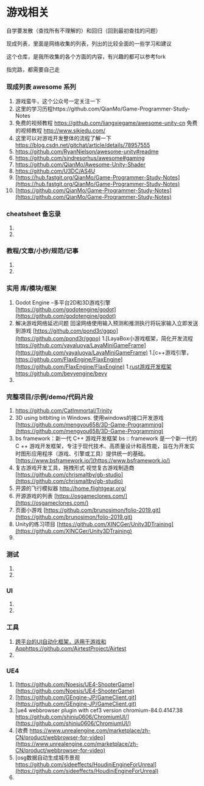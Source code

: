 # 游戏相关

自学要发散（查找所有不理解的）和回归（回到最初查找的问题）

现成列表，里面是网络收集的列表，列出的比较全面的一些学习和建议

这个仓库，是我所收集的各个方面的内容，有兴趣的都可以参考fork

指完路，都需要自己走

### 现成列表 awesome 系列

1. 游戏蛮牛，这个公众号一定关注一下
2. 这里的学习历程https://github.com/QianMo/Game-Programmer-Study-Notes
3. 免费的视频教程 https://github.com/liangxiegame/awesome-unity-cn
   免费的视频教程 http://www.sikiedu.com/
4. 这里可以对游戏开发整体的流程了解一下 https://blog.csdn.net/gitchat/article/details/78957555
5. https://github.com/RyanNielson/awesome-unity#readme
6. https://github.com/sindresorhus/awesome#gaming
7. https://github.com/QianMo/Awesome-Unity-Shader
8. https://github.com/U3DC/AS4U
9. [https://hub.fastgit.org/QianMo/Game-Programmer-Study-Notes](https://hub.fastgit.org/QianMo/Game-Programmer-Study-Notes)
10. [https://github.com/QianMo/Game-Programmer-Study-Notes](https://github.com/QianMo/Game-Programmer-Study-Notes)

### cheatsheet 备忘录

1.
1.

### 教程/文章/小抄/规范/记事

1.
1.

### 实用 库/模块/框架

1. Godot Engine –多平台2D和3D游戏引擎
   [https://github.com/godotengine/godot](https://github.com/godotengine/godot)
1. 解决游戏网络延迟问题 回滚网络使用输入预测和推测执行将玩家输入立即发送到游戏
   [https://github.com/pond3r/ggpo](https://github.com/pond3r/ggpo)
   1.[LayaBox小游戏框架，简化开发流程 https://github.com/yayaluoya/LayaMiniGameFrame](https://github.com/yayaluoya/LayaMiniGameFrame)
   1.[c++游戏引擎，https://github.com/FlaxEngine/FlaxEngine](https://github.com/FlaxEngine/FlaxEngine)
   1.[rust游戏开发框架https://github.com/bevyengine/bevy](https://github.com/bevyengine/bevy)
1.

### 完整项目/示例/demo/代码片段

1. https://github.com/CatImmortal/Trinity
2. 3D using bitblting in Windows. 使用windows的接口开发游戏
   [https://github.com/mengyou658/3D-Game-Programming](https://github.com/mengyou658/3D-Game-Programming)
3. bs framework：新一代 C++ 游戏开发框架 bs :: framework 是一个新一代的 C ++ 游戏开发框架，专注于现代技术、高质量设计和高性能，旨在为开发实时图形应用程序（游戏、引擎或工具）提供统一的基础。
   [https://www.bsframework.io/](https://www.bsframework.io/)
4. 复古游戏开发工具，拖拽形式 视觉复古游戏制造商
   [https://github.com/chrismaltby/gb-studio](https://github.com/chrismaltby/gb-studio)
5. 开源的飞行模拟器
   http://home.flightgear.org/
6. 开源游戏的列表
   [https://osgameclones.com/](https://osgameclones.com/)
7. 页面小游戏
   [https://github.com/brunosimon/folio-2019.git](https://github.com/brunosimon/folio-2019.git)
8. Unity的练习项目
   [https://github.com/XINCGer/Unity3DTraining](https://github.com/XINCGer/Unity3DTraining)
9.

### 测试

1.
1.

### UI

1.
1.

### 工具

1. [跨平台的UI自动化框架，适用于游戏和Apphttps://github.com/AirtestProject/Airtest](https://github.com/AirtestProject/Airtest)
1.

### UE4

1. [https://github.com/Noesis/UE4-ShooterGame](https://github.com/Noesis/UE4-ShooterGame)
2. [https://github.com/GEngine-JP/GameClient.git](https://github.com/GEngine-JP/GameClient.git)
3. [ue4 webbrowser plugin with cef3 version chromium-84.0.4147.38 https://github.com/shiniu0606/ChromiumUI/](https://github.com/shiniu0606/ChromiumUI/)
4. [收费 https://www.unrealengine.com/marketplace/zh-CN/product/webbrowser-for-video](https://www.unrealengine.com/marketplace/zh-CN/product/webbrowser-for-video)
5. [osg数据自动生成城市景观 https://github.com/sideeffects/HoudiniEngineForUnreal](https://github.com/sideeffects/HoudiniEngineForUnreal)
6. 

